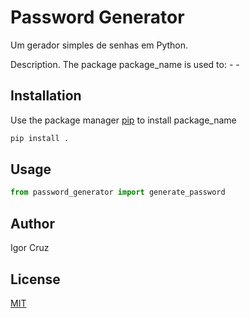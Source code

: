 # Password Generator

Um gerador simples de senhas em Python.

Description. 
The package package_name is used to:
	- 
	-

## Installation

Use the package manager [pip](https://pip.pypa.io/en/stable/) to install package_name

```bash
pip install .
```

## Usage

```python
from password_generator import generate_password
```

## Author
Igor Cruz

## License
[MIT](https://choosealicense.com/licenses/mit/)